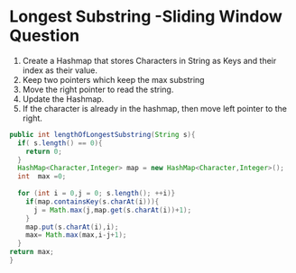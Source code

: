 # Longest Substring -Sliding Window Question

1. Create a Hashmap that stores Characters in String as Keys and their index as their value.
2. Keep two pointers which keep the max substring
3. Move the right pointer to read the string.
4. Update the Hashmap.
5. If the character is already in the hashmap, then move left pointer to the right.

```java
public int lengthOfLongestSubstring(String s){
  if( s.length() == 0){
    return 0;
  }
  HashMap<Character,Integer> map = new HashMap<Character,Integer>();
  int  max =0;
  
  for (int i = 0,j = 0; s.length(); ++i)}
    if(map.containsKey(s.charAt(i))){
      j = Math.max(j,map.get(s.charAt(i))+1);
    }
    map.put(s.charAt(i),i);
    max= Math.max(max,i-j+1);
  }
return max;
}
```
